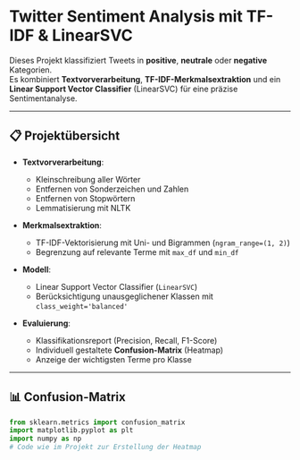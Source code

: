 # Twitter Sentiment Analysis mit TF-IDF & LinearSVC

Dieses Projekt klassifiziert Tweets in **positive**, **neutrale** oder **negative** Kategorien.  
Es kombiniert **Textvorverarbeitung**, **TF-IDF-Merkmalsextraktion** und ein **Linear Support Vector Classifier** (LinearSVC) für eine präzise Sentimentanalyse.

---

## 📋 Projektübersicht

- **Textvorverarbeitung**:
  - Kleinschreibung aller Wörter
  - Entfernen von Sonderzeichen und Zahlen
  - Entfernen von Stopwörtern
  - Lemmatisierung mit NLTK

- **Merkmalsextraktion**:
  - TF-IDF-Vektorisierung mit Uni- und Bigrammen (`ngram_range=(1, 2)`)
  - Begrenzung auf relevante Terme mit `max_df` und `min_df`

- **Modell**:
  - Linear Support Vector Classifier (`LinearSVC`)  
  - Berücksichtigung unausgeglichener Klassen mit `class_weight='balanced'`

- **Evaluierung**:
  - Klassifikationsreport (Precision, Recall, F1-Score)
  - Individuell gestaltete **Confusion-Matrix** (Heatmap)
  - Anzeige der wichtigsten Terme pro Klasse

---

## 📊 Confusion-Matrix



```python
from sklearn.metrics import confusion_matrix
import matplotlib.pyplot as plt
import numpy as np
# Code wie im Projekt zur Erstellung der Heatmap
